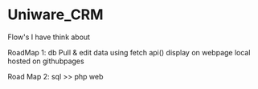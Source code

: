 # Uniware_CRM

Flow's I have think about
 
RoadMap 1: 
db
Pull & edit data using fetch api()
display on webpage local hosted on githubpages

Road Map 2:
sql >> php
web

